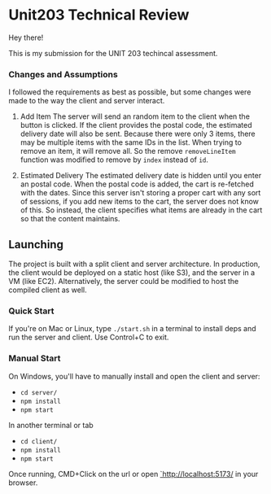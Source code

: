# Unit203 Technical Review

Hey there!

This is my submission for the UNIT 203 techincal assessment.

### Changes and Assumptions
I followed the requirements as best as possible, but some changes were made to the way the client and server interact.

1) Add Item
The server will send an random item to the client when the button is clicked. If the client provides the postal code, the estimated delivery date will also be sent. Because there were only 3 items, there may be multiple items with the same IDs in the list. When trying to remove an item, it will remove all. So the remove `removeLineItem` function was modified to remove by `index` instead of `id`.

2) Estimated Delivery
The estimated delivery date is hidden until you enter an postal code. When the postal code is added, the cart is re-fetched with the dates. Since this server isn't storing a proper cart with any sort of sessions, if you add new items to the cart, the server does not know of this. So instead, the client specifies what items are already in the cart so that the content maintains. 

## Launching
The project is built with a split client and server architecture. In production, the client would be deployed on a static host (like S3), and the server in a VM (like EC2). Alternatively, the server could be modified to host the compiled client as well. 

### Quick Start
If you're on Mac or Linux, type `./start.sh` in a terminal to install deps and run the server and client. Use Control+C to exit.

### Manual Start
On Windows, you'll have to manually install and open the client and server:
  - `cd server/`
  - `npm install`
  - `npm start`

In another terminal or tab
  - `cd client/`
  - `npm install`
  - `npm start`

Once running, CMD+Click on the url or open [`http://localhost:5173/](http://localhost:5173/) in your browser.